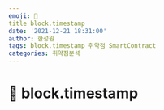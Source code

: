 ```yaml
---
emoji: 🧢
title block.timestamp
date: '2021-12-21 18:31:00'
author: 한성원
tags: block.timestamp 취약점 SmartContract
categories: 취약점분석
---
```



# 👋 block.timestamp


```toc

```